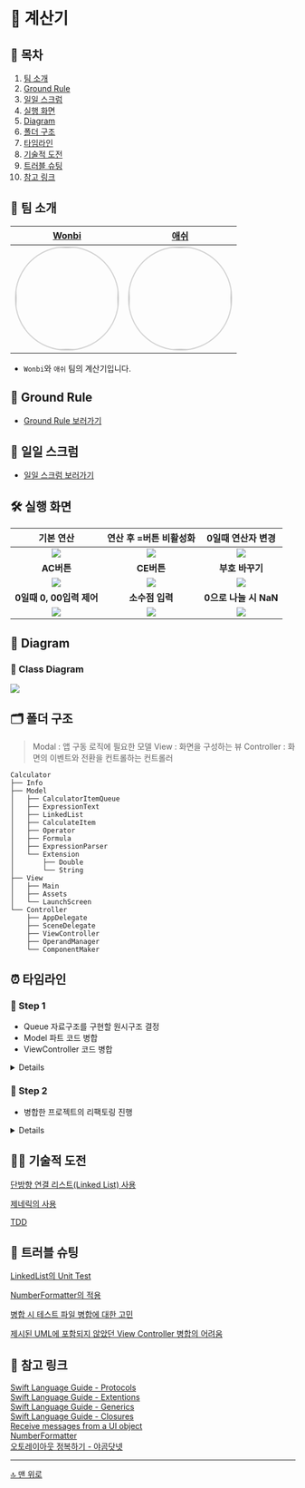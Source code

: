 
# 🧮 계산기

## 📖 목차
1. [팀 소개](#-팀-소개)
2. [Ground Rule](#-ground-rule)
3. [일일 스크럼](#-일일-스크럼)
4. [실행 화면](#-실행-화면)
5. [Diagram](#-diagram)
6. [폴더 구조](#-폴더-구조)
7. [타임라인](#-타임라인)
8. [기술적 도전](#-기술적-도전)
9. [트러블 슈팅](#-트러블-슈팅)
10. [참고 링크](#-참고-링크)


## 🌱 팀 소개
 |[Wonbi](https://github.com/wonbi92)|[애쉬](https://github.com/ash-youu)|
 |:---:|:---:|
| <img width="180px" img style="border: 2px solid lightgray; border-radius: 90px;-moz-border-radius: 90px;-khtml-border-radius: 90px;-webkit-border-radius: 90px;" src="https://avatars.githubusercontent.com/u/88074999?v=4">| <img width="180px" img style="border: 2px solid lightgray; border-radius: 90px;-moz-border-radius: 90px;-khtml-border-radius: 90px;-webkit-border-radius: 90px;" src="https://avatars.githubusercontent.com/u/101683977?v=4">|

- `Wonbi`와 `애쉬` 팀의 계산기입니다.


## 🤙 Ground Rule
- [Ground Rule 보러가기](https://github.com/wonbi92/ios-calculator-app/wiki#-ground-rule)

    
## 📝 일일 스크럼
- [일일 스크럼 보러가기](https://github.com/wonbi92/ios-calculator-app/wiki/%F0%9F%93%9D-%EC%9D%BC%EC%9D%BC-%EC%8A%A4%ED%81%AC%EB%9F%BC)


## 🛠 실행 화면
 |**기본 연산**|**연산 후 =버튼 비활성화**|**0일때 연산자 변경**|
 |:---:|:---:|:---:|
 |![](https://i.imgur.com/fXs4Eqj.gif)|![](https://i.imgur.com/faxfI4T.gif)|![](https://i.imgur.com/HBbmhCU.gif)|
 |**AC버튼**|**CE버튼**|**부호 바꾸기**|
 |![](https://i.imgur.com/3lxfsFQ.gif)|![](https://i.imgur.com/CF26olN.gif)|![](https://i.imgur.com/lv26Pge.gif)|
 |**0일때 0, 00입력 제어**|**소수점 입력**|**0으로 나눌 시 NaN**|
 |![](https://i.imgur.com/ogjl4Wl.gif)|![](https://i.imgur.com/PqQs4EX.gif)|![](https://i.imgur.com/ZnEMGr0.gif)|
 
 
## 👀 Diagram

### 🧬 Class Diagram
![](https://i.imgur.com/09kBUQS.png)


## 🗂 폴더 구조
> Modal : 앱 구동 로직에 필요한 모델
> View : 화면을 구성하는 뷰
> Controller : 화면의 이벤트와 전환을 컨트롤하는 컨트롤러
```
Calculator
├── Info
├── Model
│   ├── CalculatorItemQueue
│   ├── ExpressionText
│   ├── LinkedList
│   ├── CalculateItem
│   ├── Operator
│   ├── Formula
│   ├── ExpressionParser
│   └── Extension
│       ├── Double
│       └── String
├── View
│   ├── Main
│   ├── Assets
│   └── LaunchScreen
└── Controller
    ├── AppDelegate
    ├── SceneDelegate
    ├── ViewController
    ├── OperandManager
    └── ComponentMaker
```



## ⏰ 타임라인

### 👟 Step 1
- Queue 자료구조를 구현할 원시구조 결정
- Model 파트 코드 병합
- ViewController 코드 병합

<details>
<summary>Details</summary>
<div markdown="1">

#### **221004**
- Model
  - `Operator` 타입 병합
  - `CalculatorItemQueue` 의 원시구조 결정
    - Linked List ☑️
    - Double Stack Queue
  - `ExpressionPaser` 타입 병합
  - `Formula` 타입 병합
  - `Extension` String 파트 병합
- ViewController 메서드 병합
  - `tapOperatorButton` 
  - `tapSignButton`
  - `tapACButton`
    
</details>

### 👟 Step 2
- 병합한 프로젝트의 리팩토링 진행

<details>
<summary>Details</summary>
<div markdown="1">
    
#### **221005** 
- NumberFormatter 적용 메서드를 extension String으로 이동
- 유닛 테스트 파일 수정
- `CalculatorItemQueue`타입에 `statusQueue` 연산 프로퍼티 구현

#### **221006**
- ViewController 메서드 리팩토링
  - `tapOperatorButton`
  - `tapEqulasButton`
  - `tapSignButton`
  - `tapACButton`, `tapCEButton`
- Name Space 추가
- 리팩토링 이후 발생한 버그 및 오류 수정

#### **221007**
- `IBOutlet`변수와 `IBAction` 메서드 접근제어 적용
    
</div>
</details>

## 🏃🏻 기술적 도전

[단방향 연결 리스트(Linked List) 사용](https://github.com/wonbi92/ios-calculator-app/wiki/%F0%9F%8F%83%F0%9F%8F%BB-%EA%B8%B0%EC%88%A0%EC%A0%81-%EB%8F%84%EC%A0%84#%EF%B8%8F-%EB%8B%A8%EB%B0%A9%ED%96%A5-%EC%97%B0%EA%B2%B0-%EB%A6%AC%EC%8A%A4%ED%8A%B8linked-list-%EC%82%AC%EC%9A%A9)

[제네릭의 사용](https://github.com/wonbi92/ios-calculator-app/wiki/%F0%9F%8F%83%F0%9F%8F%BB-%EA%B8%B0%EC%88%A0%EC%A0%81-%EB%8F%84%EC%A0%84#%EF%B8%8F-%EC%A0%9C%EB%84%A4%EB%A6%AD%EC%9D%98-%EC%82%AC%EC%9A%A9)
    
[TDD](https://github.com/wonbi92/ios-calculator-app/wiki/%F0%9F%8F%83%F0%9F%8F%BB-%EA%B8%B0%EC%88%A0%EC%A0%81-%EB%8F%84%EC%A0%84#%EF%B8%8F-tdd)

## 🚀 트러블 슈팅
    
[LinkedList의 Unit Test](https://github.com/wonbi92/ios-calculator-app/wiki/%F0%9F%9A%80-%ED%8A%B8%EB%9F%AC%EB%B8%94-%EC%8A%88%ED%8C%85#-linkedlist%EC%9D%98-unit-test)

[NumberFormatter의 적용](https://github.com/wonbi92/ios-calculator-app/wiki/%F0%9F%9A%80-%ED%8A%B8%EB%9F%AC%EB%B8%94-%EC%8A%88%ED%8C%85#-numberformatter%EC%9D%98-%EC%A0%81%EC%9A%A9)

[병합 시 테스트 파일 병합에 대한 고민](https://github.com/wonbi92/ios-calculator-app/wiki/%F0%9F%9A%80-%ED%8A%B8%EB%9F%AC%EB%B8%94-%EC%8A%88%ED%8C%85#-%EB%B3%91%ED%95%A9-%EC%8B%9C-%ED%85%8C%EC%8A%A4%ED%8A%B8-%ED%8C%8C%EC%9D%BC-%EB%B3%91%ED%95%A9%EC%97%90-%EB%8C%80%ED%95%9C-%EA%B3%A0%EB%AF%BC)

[제시된 UML에 포함되지 않았던 View Controller 병합의 어려움](https://github.com/wonbi92/ios-calculator-app/wiki/%F0%9F%9A%80-%ED%8A%B8%EB%9F%AC%EB%B8%94-%EC%8A%88%ED%8C%85#-%EC%A0%9C%EC%8B%9C%EB%90%9C-uml%EC%97%90-%ED%8F%AC%ED%95%A8%EB%90%98%EC%A7%80-%EC%95%8A%EC%95%98%EB%8D%98-view-controller-%EB%B3%91%ED%95%A9%EC%9D%98-%EC%96%B4%EB%A0%A4%EC%9B%80)

    
## 🔗 참고 링크

[Swift Language Guide - Protocols](https://docs.swift.org/swift-book/LanguageGuide/Protocols.html)<br>
[Swift Language Guide - Extentions](https://docs.swift.org/swift-book/LanguageGuide/Extensions.html)<br>
[Swift Language Guide - Generics](https://docs.swift.org/swift-book/LanguageGuide/Generics.html)<br> 
[Swift Language Guide - Closures](https://docs.swift.org/swift-book/LanguageGuide/Closures.html)<br>
[Receive messages from a UI object](https://help.apple.com/xcode/mac/11.4/#/dev9662c7670)<br>
[NumberFormatter](https://developer.apple.com/documentation/foundation/numberformatter)<br>
[오토레이아웃 정복하기 - 야곰닷넷](https://yagom.net/courses/autolayout/) 


---

[🔝 맨 위로](#-계산기)

